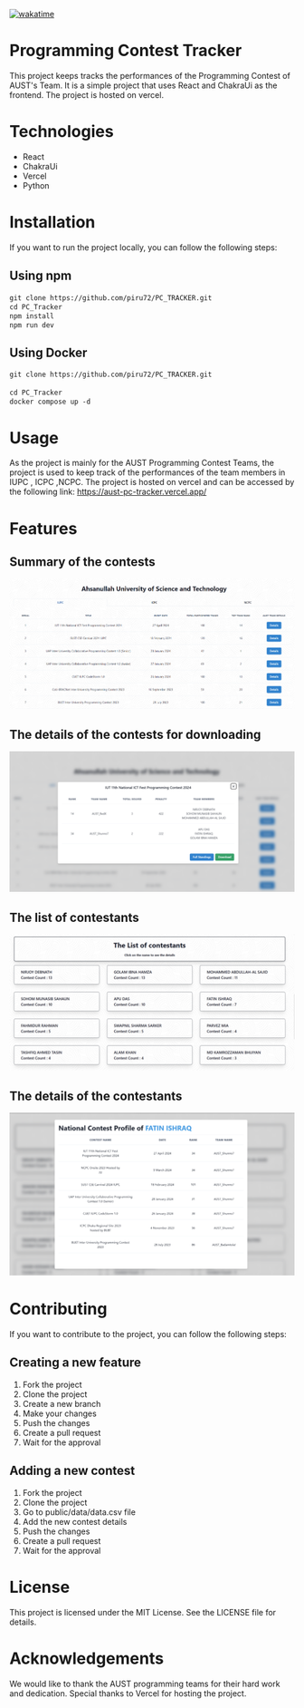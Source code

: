 
[![wakatime](https://wakatime.com/badge/github/piru72/PC_TRACKER.svg)](https://wakatime.com/badge/github/piru72/PC_TRACKER)

# Programming Contest Tracker

This project keeps tracks the performances of the Programming Contest of AUST's Team. It is a simple project that uses React and ChakraUi as the frontend. The project is hosted on vercel.

# Technologies
- React
- ChakraUi
- Vercel
- Python

# Installation


If you want to run the project locally, you can follow the following steps:

## Using npm
```pwsh
git clone https://github.com/piru72/PC_TRACKER.git
cd PC_Tracker
npm install
npm run dev
```

## Using Docker
```pwsh
git clone https://github.com/piru72/PC_TRACKER.git

cd PC_Tracker
docker compose up -d
```

# Usage

As the project is mainly for the AUST Programming Contest Teams, the project is used to keep track of the performances of the team members in IUPC , ICPC ,NCPC. The project is hosted on vercel and can be accessed by the following link: https://aust-pc-tracker.vercel.app/ 

# Features
## Summary of the contests
![alt text](image.png)

## The details of the contests for downloading
![alt text](image-1.png)

## The list of contestants
![alt text](image-2.png)

## The details of the contestants
![alt text](image-3.png)

# Contributing

If you want to contribute to the project, you can follow the following steps:


## Creating a new feature
1. Fork the project
2. Clone the project
3. Create a new branch
4. Make your changes
5. Push the changes
6. Create a pull request
7. Wait for the approval

## Adding a new contest
1. Fork the project
2. Clone the project
3. Go to public/data/data.csv file
4. Add the new contest details
5. Push the changes
6. Create a pull request
7. Wait for the approval



# License
This project is licensed under the MIT License. See the LICENSE file for details.

# Acknowledgements
We would like to thank the AUST programming teams for their hard work and dedication. Special thanks to Vercel for hosting the project.